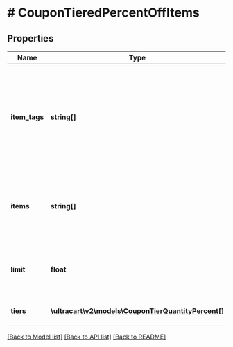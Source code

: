 # # CouponTieredPercentOffItems

## Properties

Name | Type | Description | Notes
------------ | ------------- | ------------- | -------------
**item_tags** | **string[]** | An optional list of item tags which will receive a discount.  If blank, discount applies to all items except excluded items. | [optional]
**items** | **string[]** | A list of items of which at least one must be purchased for coupon to be valid. | [optional]
**limit** | **float** | The (optional) maximum quantity of discounted items. | [optional]
**tiers** | [**\ultracart\v2\models\CouponTierQuantityPercent[]**](CouponTierQuantityPercent.md) | A list of discount tiers. | [optional]

[[Back to Model list]](../../README.md#models) [[Back to API list]](../../README.md#endpoints) [[Back to README]](../../README.md)
